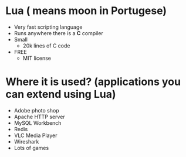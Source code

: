 # Lua ( means moon in Portugese)
* Very fast scripting language
* Runs anywhere there is a __C__ compiler
* Small
  * 20k lines of C code
* FREE
  * MIT license

# Where it is used? (applications you can extend using Lua)
* Adobe photo shop
* Apache HTTP server
* MySQL Workbench
* Redis
* VLC Media Player
* Wireshark
* Lots of games


